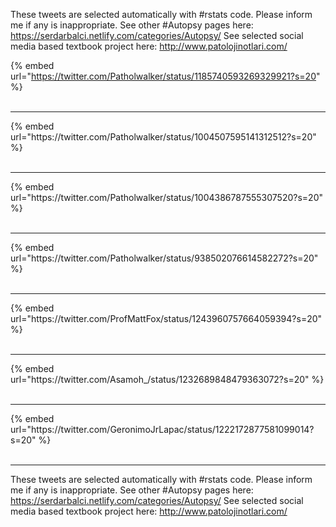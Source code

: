 

These tweets are selected automatically with #rstats code. Please inform me if any is inappropriate.
See other #Autopsy pages here: https://serdarbalci.netlify.com/categories/Autopsy/ 
See selected social media based textbook project here: http://www.patolojinotlari.com/

{% embed url="https://twitter.com/Patholwalker/status/1185740593269329921?s=20" %}<br>
<br>
<hr>
{% embed url="https://twitter.com/Patholwalker/status/1004507595141312512?s=20" %}<br>
<br>
<hr>
{% embed url="https://twitter.com/Patholwalker/status/1004386787555307520?s=20" %}<br>
<br>
<hr>
{% embed url="https://twitter.com/Patholwalker/status/938502076614582272?s=20" %}<br>
<br>
<hr>
{% embed url="https://twitter.com/ProfMattFox/status/1243960757664059394?s=20" %}<br>
<br>
<hr>
{% embed url="https://twitter.com/Asamoh_/status/1232689848479363072?s=20" %}<br>
<br>
<hr>
{% embed url="https://twitter.com/GeronimoJrLapac/status/1222172877581099014?s=20" %}<br>
<br>
<hr>


These tweets are selected automatically with #rstats code. Please inform me if any is inappropriate.
See other #Autopsy pages here: https://serdarbalci.netlify.com/categories/Autopsy/ 
See selected social media based textbook project here: http://www.patolojinotlari.com/
